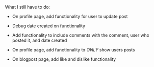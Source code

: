 What I still have to do: 

- On profile page, add functionality for user to update post

- Debug date created on functionality

- Add functionality to include comments with the comment, user who posted it, and date created

- On profile page, add functionality to *ONLY* show users posts

- On blogpost page, add like and dislike functionality